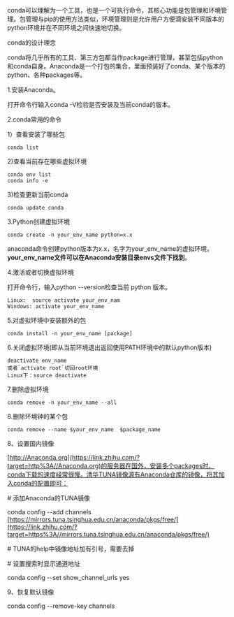 conda可以理解为一个工具，也是一个可执行命令，其核心功能是包管理和环境管理。包管理与pip的使用方法类似，环境管理则是允许用户方便滴安装不同版本的python环境并在不同环境之间快速地切换。

conda的设计理念

conda将几乎所有的工具、第三方包都当作package进行管理，甚至包括python 和conda自身。Anaconda是一个打包的集合，里面预装好了conda、某个版本的python、各种packages等。

1.安装Anaconda。

打开命令行输入conda -V检验是否安装及当前conda的版本。

2.conda常用的命令

1）查看安装了哪些包

```text
conda list
```

2)查看当前存在哪些虚拟环境

```text
conda env list 
conda info -e
```

3)检查更新当前conda

```text
conda update conda
```

3.Python创建虚拟环境

```text
conda create -n your_env_name python=x.x
```

anaconda命令创建python版本为x.x，名字为your_env_name的虚拟环境。**your_env_name文件可以在Anaconda安装目录envs文件下找到**。

4.激活或者切换虚拟环境

打开命令行，输入python --version检查当前 python 版本。

```text
Linux:  source activate your_env_nam
Windows: activate your_env_name
```

5.对虚拟环境中安装额外的包

```text
conda install -n your_env_name [package]
```

6.关闭虚拟环境(即从当前环境退出返回使用PATH环境中的默认python版本)

```text
deactivate env_name
或者`activate root`切回root环境
Linux下：source deactivate 
```

7.删除虚拟环境

```text
conda remove -n your_env_name --all
```

8.删除环境钟的某个包

```text
conda remove --name $your_env_name  $package_name 
```

8、设置国内镜像

[http://Anaconda.org](https://link.zhihu.com/?target=http%3A//Anaconda.org)的服务器在国外，安装多个packages时，conda下载的速度经常很慢。清华TUNA镜像源有Anaconda仓库的镜像，将其加入conda的配置即可：

\# 添加Anaconda的TUNA镜像

conda config --add channels [https://mirrors.tuna.tsinghua.edu.cn/anaconda/pkgs/free/](https://link.zhihu.com/?target=https%3A//mirrors.tuna.tsinghua.edu.cn/anaconda/pkgs/free/)

\# TUNA的help中镜像地址加有引号，需要去掉

\# 设置搜索时显示通道地址

conda config --set show_channel_urls yes

9、恢复默认镜像

conda config --remove-key channels